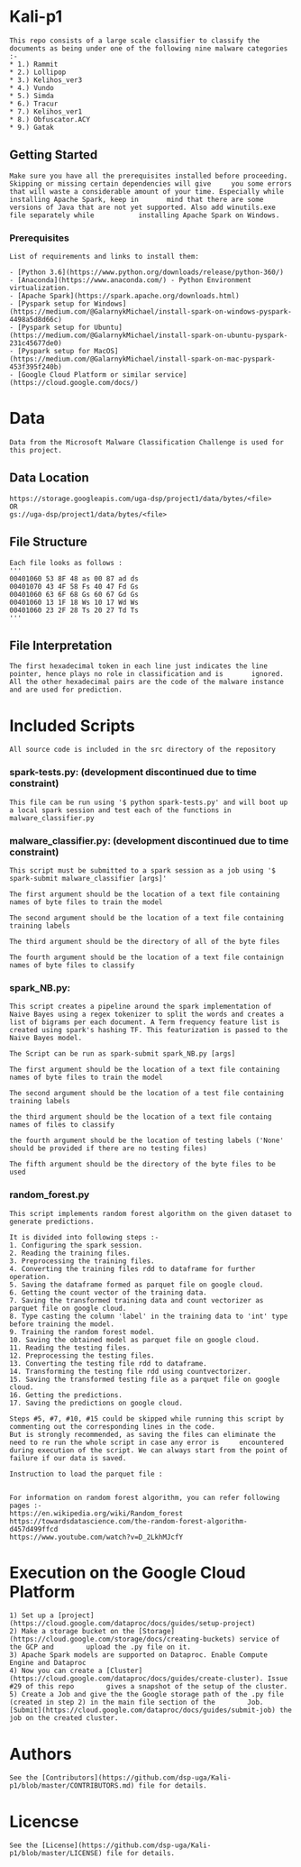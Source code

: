 # Kali-p1

    This repo consists of a large scale classifier to classify the documents as being under one of the following nine malware categories :-
    * 1.) Rammit
    * 2.) Lollipop
    * 3.) Kelihos_ver3
    * 4.) Vundo
    * 5.) Simda
    * 6.) Tracur
    * 7.) Kelihos_ver1
    * 8.) Obfuscator.ACY
    * 9.) Gatak


## Getting Started

    Make sure you have all the prerequisites installed before proceeding. Skipping or missing certain dependencies will give     you some errors that will waste a considerable amount of your time. Especially while installing Apache Spark, keep in       mind that there are some versions of Java that are not yet supported. Also add winutils.exe file separately while           installing Apache Spark on Windows.

### Prerequisites

    List of requirements and links to install them:

    - [Python 3.6](https://www.python.org/downloads/release/python-360/)
    - [Anaconda](https://www.anaconda.com/) - Python Environment virtualization.
    - [Apache Spark](https://spark.apache.org/downloads.html)
    - [Pyspark setup for Windows](https://medium.com/@GalarnykMichael/install-spark-on-windows-pyspark-4498a5d8d66c) 
    - [Pyspark setup for Ubuntu](https://medium.com/@GalarnykMichael/install-spark-on-ubuntu-pyspark-231c45677de0)
    - [Pyspark setup for MacOS](https://medium.com/@GalarnykMichael/install-spark-on-mac-pyspark-453f395f240b)
    - [Google Cloud Platform or similar service](https://cloud.google.com/docs/)

# Data
    Data from the Microsoft Malware Classification Challenge is used for this project.
  ## Data Location
    https://storage.googleapis.com/uga-dsp/project1/data/bytes/<file>
    OR
    gs://uga-dsp/project1/data/bytes/<file>
  
  ## File Structure
    Each file looks as follows :
    '''
    00401060 53 8F 48 as 00 87 ad ds 
    00401070 43 4F 58 Fs 40 47 Fd Gs
    00401060 63 6F 68 Gs 60 67 Gd Gs
    00401060 13 1F 18 Ws 10 17 Wd Ws
    00401060 23 2F 28 Ts 20 27 Td Ts
    '''
  ## File Interpretation
    The first hexadecimal token in each line just indicates the line pointer, hence plays no role in classification and is       ignored.
    All the other hexadecimal pairs are the code of the malware instance and are used for prediction. 

# Included Scripts
    All source code is included in the src directory of the repository

  ### spark-tests.py: (development discontinued due to time constraint)
    This file can be run using '$ python spark-tests.py' and will boot up a local spark session and test each of the functions in malware_classifier.py
  ### malware_classifier.py: (development discontinued due to time constraint)
    This script must be submitted to a spark session as a job using '$ spark-submit malware_classifier [args]'
    
    The first argument should be the location of a text file containing names of byte files to train the model
    
    The second argument should be the location of a text file containing training labels
    
    The third argument should be the directory of all of the byte files
    
    The fourth argument should be the location of a text file containign names of byte files to classify
  ### spark_NB.py:
    This script creates a pipeline around the spark implementation of Naive Bayes using a regex tokenizer to split the words and creates a list of bigrams per each document. A Term frequency feature list is created using spark's hashing TF. This featurization is passed to the Naive Bayes model.
    
    The Script can be run as spark-submit spark_NB.py [args]
    
    The first argument should be the location of a text file containing names of byte files to train the model
    
    The second argument should be the location of a test file containing training labels
    
    the third argument should be the location of a text file containg names of files to classify
    
    the fourth argument should be the location of testing labels ('None' should be provided if there are no testing files)
    
    The fifth argument should be the directory of the byte files to be used
    
   ### random_forest.py
    This script implements random forest algorithm on the given dataset to generate predictions.
    
    It is divided into following steps :-
    1. Configuring the spark session.
    2. Reading the training files.
    3. Preprocessing the training files.
    4. Converting the training files rdd to dataframe for further operation.
    5. Saving the dataframe formed as parquet file on google cloud.  
    6. Getting the count vector of the training data.
    7. Saving the transformed training data and count vectorizer as parquet file on google cloud.
    8. Type casting the column 'label' in the training data to 'int' type before training the model.
    9. Training the random forest model.
    10. Saving the obtained model as parquet file on google cloud.
    11. Reading the testing files.
    12. Preprocessing the testing files.
    13. Converting the testing file rdd to dataframe.
    14. Transforming the testing file rdd using countvectorizer.
    15. Saving the transformed testing file as a parquet file on google cloud.
    16. Getting the predictions.
    17. Saving the predictions on google cloud.
    
    Steps #5, #7, #10, #15 could be skipped while running this script by commenting out the corresponding lines in the code.
    But is strongly recommended, as saving the files can eliminate the need to re run the whole script in case any error is     encountered during execution of the script. We can always start from the point of failure if our data is saved.
    
    Instruction to load the parquet file :
    
    
    For information on random forest algorithm, you can refer following pages :-
    https://en.wikipedia.org/wiki/Random_forest
    https://towardsdatascience.com/the-random-forest-algorithm-d457d499ffcd
    https://www.youtube.com/watch?v=D_2LkhMJcfY
    
    
    
# Execution on the Google Cloud Platform
    1) Set up a [project](https://cloud.google.com/dataproc/docs/guides/setup-project)
    2) Make a storage bucket on the [Storage](https://cloud.google.com/storage/docs/creating-buckets) service of the GCP and        upload the .py file on it.
    3) Apache Spark models are supported on Dataproc. Enable Compute Engine and Dataproc
    4) Now you can create a [Cluster](https://cloud.google.com/dataproc/docs/guides/create-cluster). Issue #29 of this repo        gives a snapshot of the setup of the cluster.
    5) Create a Job and give the the Google storage path of the .py file (created in step 2) in the main file section of the        Job. [Submit](https://cloud.google.com/dataproc/docs/guides/submit-job) the job on the created cluster.

# Authors
    See the [Contributors](https://github.com/dsp-uga/Kali-p1/blob/master/CONTRIBUTORS.md) file for details.

# Licencse
    See the [License](https://github.com/dsp-uga/Kali-p1/blob/master/LICENSE) file for details.


